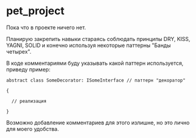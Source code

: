 # pet_project
Пока что в проекте ничего нет.

Планирую закрепить навыки стараясь
соблюдать принципы DRY, KISS, YAGNI, SOLID и конечно используя некоторые паттерны "Банды четырех".

В коде комментариями буду указывать какой паттерн используется, приведу пример:

```
abstract class SomeDecorator: ISomeInterface // паттерн "декоратор"

{

  // реализация

}
```

Возможно добавление комментариев для этого излишне, но это лично для моего удобства.
